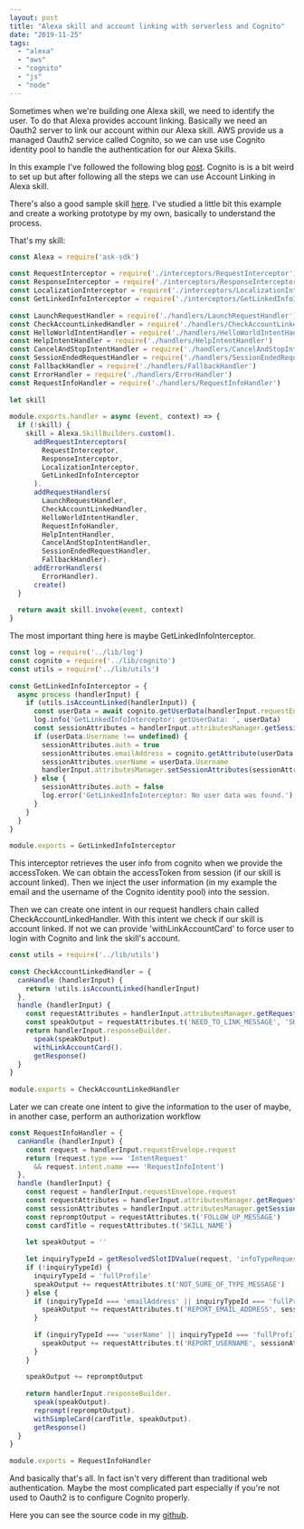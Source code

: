 ```yaml
---
layout: post
title: "Alexa skill and account linking with serverless and Cognito"
date: "2019-11-25"
tags: 
  - "alexa"
  - "aws"
  - "cognito"
  - "js"
  - "node"
---
```


Sometimes when we're building one Alexa skill, we need to identify the user. To do that Alexa provides account linking. Basically we need an Oauth2 server to link our account within our Alexa skill. AWS provide us a managed Oauth2 service called Cognito, so we can use use Cognito identity pool to handle the authentication for our Alexa Skills.

In this example I've followed the following blog [post](https://aws.amazon.com/blogs/compute/amazon-cognito-for-alexa-skills-user-management/). Cognito is is a bit weird to set up but after following all the steps we can use Account Linking in Alexa skill.

There's also a good sample skill [here](https://github.com/alexa/skill-sample-nodejs-linked-profile). I've studied a little bit this example and create a working prototype by my own, basically to understand the process.

That's my skill: 

```javascript
const Alexa = require('ask-sdk')
 
const RequestInterceptor = require('./interceptors/RequestInterceptor')
const ResponseInterceptor = require('./interceptors/ResponseInterceptor')
const LocalizationInterceptor = require('./interceptors/LocalizationInterceptor')
const GetLinkedInfoInterceptor = require('./interceptors/GetLinkedInfoInterceptor')
 
const LaunchRequestHandler = require('./handlers/LaunchRequestHandler')
const CheckAccountLinkedHandler = require('./handlers/CheckAccountLinkedHandler')
const HelloWorldIntentHandler = require('./handlers/HelloWorldIntentHandler')
const HelpIntentHandler = require('./handlers/HelpIntentHandler')
const CancelAndStopIntentHandler = require('./handlers/CancelAndStopIntentHandler')
const SessionEndedRequestHandler = require('./handlers/SessionEndedRequestHandler')
const FallbackHandler = require('./handlers/FallbackHandler')
const ErrorHandler = require('./handlers/ErrorHandler')
const RequestInfoHandler = require('./handlers/RequestInfoHandler')
 
let skill
 
module.exports.handler = async (event, context) => {
  if (!skill) {
    skill = Alexa.SkillBuilders.custom().
      addRequestInterceptors(
        RequestInterceptor,
        ResponseInterceptor,
        LocalizationInterceptor,
        GetLinkedInfoInterceptor
      ).
      addRequestHandlers(
        LaunchRequestHandler,
        CheckAccountLinkedHandler,
        HelloWorldIntentHandler,
        RequestInfoHandler,
        HelpIntentHandler,
        CancelAndStopIntentHandler,
        SessionEndedRequestHandler,
        FallbackHandler).
      addErrorHandlers(
        ErrorHandler).
      create()
  }
 
  return await skill.invoke(event, context)
}
```

The most important thing here is maybe GetLinkedInfoInterceptor.

```javascript
const log = require('../lib/log')
const cognito = require('../lib/cognito')
const utils = require('../lib/utils')
 
const GetLinkedInfoInterceptor = {
  async process (handlerInput) {
    if (utils.isAccountLinked(handlerInput)) {
      const userData = await cognito.getUserData(handlerInput.requestEnvelope.session.user.accessToken)
      log.info('GetLinkedInfoInterceptor: getUserData: ', userData)
      const sessionAttributes = handlerInput.attributesManager.getSessionAttributes()
      if (userData.Username !== undefined) {
        sessionAttributes.auth = true
        sessionAttributes.emailAddress = cognito.getAttribute(userData.UserAttributes, 'email')
        sessionAttributes.userName = userData.Username
        handlerInput.attributesManager.setSessionAttributes(sessionAttributes)
      } else {
        sessionAttributes.auth = false
        log.error('GetLinkedInfoInterceptor: No user data was found.')
      }
    }
  }
}
 
module.exports = GetLinkedInfoInterceptor

```

This interceptor retrieves the user info from cognito when we provide the accessToken. We can obtain the accessToken from session (if our skill is account linked). Then we inject the user information (in my example the email and the username of the Cognito identity pool) into the session.

Then we can create one intent in our request handlers chain called CheckAccountLinkedHandler. With this intent we check if our skill is account linked. If not we can provide 'withLinkAccountCard' to force user to login with Cognito and link the skill's account.

```javascript
const utils = require('../lib/utils')
 
const CheckAccountLinkedHandler = {
  canHandle (handlerInput) {
    return !utils.isAccountLinked(handlerInput)
  },
  handle (handlerInput) {
    const requestAttributes = handlerInput.attributesManager.getRequestAttributes()
    const speakOutput = requestAttributes.t('NEED_TO_LINK_MESSAGE', 'SKILL_NAME')
    return handlerInput.responseBuilder.
      speak(speakOutput).
      withLinkAccountCard().
      getResponse()
  }
}
 
module.exports = CheckAccountLinkedHandler
```

Later we can create one intent to give the information to the user of maybe, in another case, perform an authorization workflow

```javascript
const RequestInfoHandler = {
  canHandle (handlerInput) {
    const request = handlerInput.requestEnvelope.request
    return (request.type === 'IntentRequest'
      && request.intent.name === 'RequestInfoIntent')
  },
  handle (handlerInput) {
    const request = handlerInput.requestEnvelope.request
    const requestAttributes = handlerInput.attributesManager.getRequestAttributes()
    const sessionAttributes = handlerInput.attributesManager.getSessionAttributes()
    const repromptOutput = requestAttributes.t('FOLLOW_UP_MESSAGE')
    const cardTitle = requestAttributes.t('SKILL_NAME')
 
    let speakOutput = ''
 
    let inquiryTypeId = getResolvedSlotIDValue(request, 'infoTypeRequested')
    if (!inquiryTypeId) {
      inquiryTypeId = 'fullProfile'
      speakOutput += requestAttributes.t('NOT_SURE_OF_TYPE_MESSAGE')
    } else {
      if (inquiryTypeId === 'emailAddress' || inquiryTypeId === 'fullProfile') {
        speakOutput += requestAttributes.t('REPORT_EMAIL_ADDRESS', sessionAttributes.emailAddress)
      }
 
      if (inquiryTypeId === 'userName' || inquiryTypeId === 'fullProfile') {
        speakOutput += requestAttributes.t('REPORT_USERNAME', sessionAttributes.userName)
      }
    }
 
    speakOutput += repromptOutput
 
    return handlerInput.responseBuilder.
      speak(speakOutput).
      reprompt(repromptOutput).
      withSimpleCard(cardTitle, speakOutput).
      getResponse()
  }
}
 
module.exports = RequestInfoHandler
```

And basically that's all. In fact isn't very different than traditional web authentication. Maybe the most complicated part especially if you're not used to Oauth2 is to configure Cognito properly.

Here you can see the source code in my [github](https://github.com/gonzalo123/alexa_cognito).
